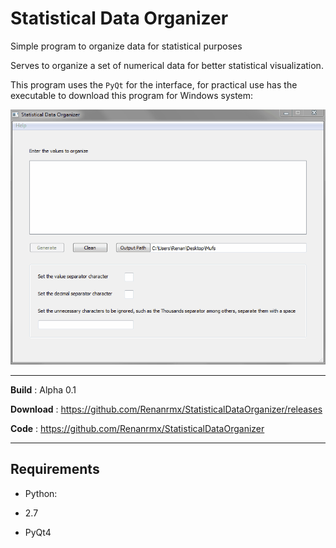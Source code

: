 # Statistical Data Organizer
Simple program to organize data for statistical purposes

Serves to organize a set of numerical data for better statistical visualization.

This program uses the ``PyQt`` for the interface, for practical use has the executable to download this program for Windows system:

![Alt Text](https://github.com/Renanrmx/StatisticalDataOrganizer/blob/master/Example.gif)

---
**Build** :         Alpha 0.1

**Download** :      https://github.com/Renanrmx/StatisticalDataOrganizer/releases

**Code** :          https://github.com/Renanrmx/StatisticalDataOrganizer

---

Requirements
------------------------------------

- Python: 

 - 2.7
 - PyQt4
